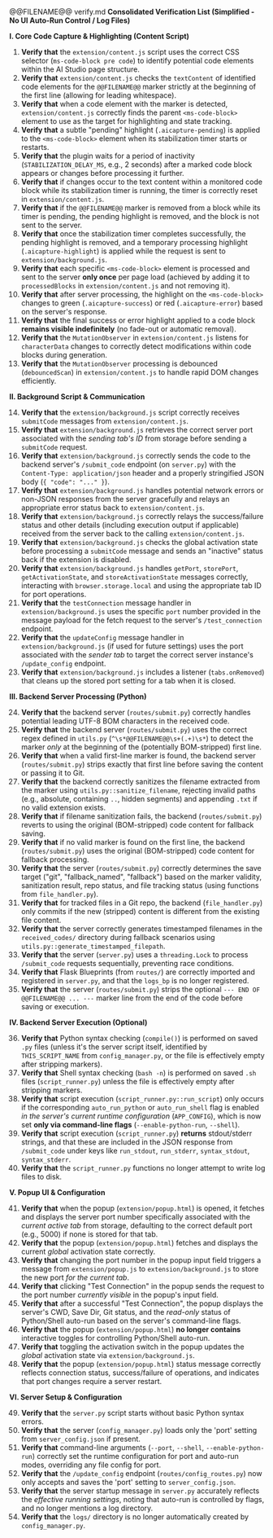 @@FILENAME@@ verify.md
**Consolidated Verification List (Simplified - No UI Auto-Run Control / Log Files)**

**I. Core Code Capture & Highlighting (Content Script)**

1.  **Verify that** the `extension/content.js` script uses the correct CSS selector (`ms-code-block pre code`) to identify potential code elements within the AI Studio page structure.
2.  **Verify that** `extension/content.js` checks the `textContent` of identified code elements for the `@@FILENAME@@` marker strictly at the beginning of the first line (allowing for leading whitespace).
3.  **Verify that** when a code element with the marker is detected, `extension/content.js` correctly finds the parent `<ms-code-block>` element to use as the target for highlighting and state tracking.
4.  **Verify that** a subtle "pending" highlight (`.aicapture-pending`) is applied to the `<ms-code-block>` element when its stabilization timer starts or restarts.
5.  **Verify that** the plugin waits for a period of inactivity (`STABILIZATION_DELAY_MS`, e.g., 2 seconds) after a marked code block appears or changes before processing it further.
6.  **Verify that** if changes occur to the text content within a monitored code block while its stabilization timer is running, the timer is correctly reset in `extension/content.js`.
7.  **Verify that** if the `@@FILENAME@@` marker is removed from a block while its timer is pending, the pending highlight is removed, and the block is not sent to the server.
8.  **Verify that** once the stabilization timer completes successfully, the pending highlight is removed, and a temporary processing highlight (`.aicapture-highlight`) is applied while the request is sent to `extension/background.js`.
9.  **Verify that** each specific `<ms-code-block>` element is processed and sent to the server **only once** per page load (achieved by adding it to `processedBlocks` in `extension/content.js` and not removing it).
10. **Verify that** after server processing, the highlight on the `<ms-code-block>` changes to green (`.aicapture-success`) or red (`.aicapture-error`) based on the server's response.
11. **Verify that** the final success or error highlight applied to a code block **remains visible indefinitely** (no fade-out or automatic removal).
12. **Verify that** the `MutationObserver` in `extension/content.js` listens for `characterData` changes to correctly detect modifications within code blocks during generation.
13. **Verify that** the `MutationObserver` processing is debounced (`debouncedScan`) in `extension/content.js` to handle rapid DOM changes efficiently.

**II. Background Script & Communication**

14. **Verify that** the `extension/background.js` script correctly receives `submitCode` messages from `extension/content.js`.
15. **Verify that** `extension/background.js` retrieves the correct server port associated with the *sending tab's ID* from storage before sending a `submitCode` request.
16. **Verify that** `extension/background.js` correctly sends the code to the backend server's `/submit_code` endpoint (on `server.py`) with the `Content-Type: application/json` header and a properly stringified JSON body (`{ "code": "..." }`).
17. **Verify that** `extension/background.js` handles potential network errors or non-JSON responses from the server gracefully and relays an appropriate error status back to `extension/content.js`.
18. **Verify that** `extension/background.js` correctly relays the success/failure status and other details (including execution output if applicable) received from the server back to the calling `extension/content.js`.
19. **Verify that** `extension/background.js` checks the global activation state before processing a `submitCode` message and sends an "inactive" status back if the extension is disabled.
20. **Verify that** `extension/background.js` handles `getPort`, `storePort`, `getActivationState`, and `storeActivationState` messages correctly, interacting with `browser.storage.local` and using the appropriate tab ID for port operations.
21. **Verify that** the `testConnection` message handler in `extension/background.js` uses the specific `port` number provided in the message payload for the fetch request to the server's `/test_connection` endpoint.
22. **Verify that** the `updateConfig` message handler in `extension/background.js` (if used for future settings) uses the port associated with the *sender tab* to target the correct server instance's `/update_config` endpoint.
23. **Verify that** `extension/background.js` includes a listener (`tabs.onRemoved`) that cleans up the stored port setting for a tab when it is closed.

**III. Backend Server Processing (Python)**

24. **Verify that** the backend server (`routes/submit.py`) correctly handles potential leading UTF-8 BOM characters in the received code.
25. **Verify that** the backend server (`routes/submit.py`) uses the correct regex defined in `utils.py` (`^\s*@@FILENAME@@\s+(.+)\s*`) to detect the marker *only* at the beginning of the (potentially BOM-stripped) first line.
26. **Verify that** when a valid first-line marker is found, the backend server (`routes/submit.py`) strips exactly that first line before saving the content or passing it to Git.
27. **Verify that** the backend correctly sanitizes the filename extracted from the marker using `utils.py::sanitize_filename`, rejecting invalid paths (e.g., absolute, containing `..`, hidden segments) and appending `.txt` if no valid extension exists.
28. **Verify that** if filename sanitization fails, the backend (`routes/submit.py`) reverts to using the original (BOM-stripped) code content for fallback saving.
29. **Verify that** if no valid marker is found on the first line, the backend (`routes/submit.py`) uses the original (BOM-stripped) code content for fallback processing.
30. **Verify that** the server (`routes/submit.py`) correctly determines the save target ("git", "fallback_named", "fallback") based on the marker validity, sanitization result, repo status, and file tracking status (using functions from `file_handler.py`).
31. **Verify that** for tracked files in a Git repo, the backend (`file_handler.py`) only commits if the new (stripped) content is different from the existing file content.
32. **Verify that** the server correctly generates timestamped filenames in the `received_codes/` directory during fallback scenarios using `utils.py::generate_timestamped_filepath`.
33. **Verify that** the server (`server.py`) uses a `threading.Lock` to process `/submit_code` requests sequentially, preventing race conditions.
34. **Verify that** Flask Blueprints (from `routes/`) are correctly imported and registered in `server.py`, and that the `logs_bp` is no longer registered.
35. **Verify that** the server (`routes/submit.py`) strips the optional `--- END OF @@FILENAME@@ ... ---` marker line from the end of the code before saving or execution.

**IV. Backend Server Execution (Optional)**

36. **Verify that** Python syntax checking (`compile()`) is performed on saved `.py` files (unless it's the server script itself, identified by `THIS_SCRIPT_NAME` from `config_manager.py`, or the file is effectively empty after stripping markers).
37. **Verify that** Shell syntax checking (`bash -n`) is performed on saved `.sh` files (`script_runner.py`) unless the file is effectively empty after stripping markers.
38. **Verify that** script execution (`script_runner.py::run_script`) only occurs if the corresponding `auto_run_python` or `auto_run_shell` flag is enabled *in the server's current runtime configuration* (`APP_CONFIG`), which is now set **only via command-line flags** (`--enable-python-run`, `--shell`).
39. **Verify that** script execution (`script_runner.py`) **returns** stdout/stderr strings, and that these are included in the JSON response from `/submit_code` under keys like `run_stdout`, `run_stderr`, `syntax_stdout`, `syntax_stderr`.
40. **Verify that** the `script_runner.py` functions no longer attempt to write log files to disk.

**V. Popup UI & Configuration**

41. **Verify that** when the popup (`extension/popup.html`) is opened, it fetches and displays the server port number specifically associated with the *current active tab* from storage, defaulting to the correct default port (e.g., 5000) if none is stored for that tab.
42. **Verify that** the popup (`extension/popup.html`) fetches and displays the current *global* activation state correctly.
43. **Verify that** changing the port number in the popup input field triggers a message from `extension/popup.js` to `extension/background.js` to store the new port *for the current tab*.
44. **Verify that** clicking "Test Connection" in the popup sends the request to the port number *currently visible* in the popup's input field.
45. **Verify that** after a successful "Test Connection", the popup displays the server's CWD, Save Dir, Git status, and the *read-only* status of Python/Shell auto-run based on the server's command-line flags.
46. **Verify that** the popup (`extension/popup.html`) **no longer contains** interactive toggles for controlling Python/Shell auto-run.
47. **Verify that** toggling the activation switch in the popup updates the *global* activation state via `extension/background.js`.
48. **Verify that** the popup (`extension/popup.html`) status message correctly reflects connection status, success/failure of operations, and indicates that port changes require a server restart.

**VI. Server Setup & Configuration**

49. **Verify that** the `server.py` script starts without basic Python syntax errors.
50. **Verify that** the server (`config_manager.py`) loads only the 'port' setting from `server_config.json` if present.
51. **Verify that** command-line arguments (`--port`, `--shell`, `--enable-python-run`) correctly set the runtime configuration for port and auto-run modes, overriding any file config for port.
52. **Verify that** the `/update_config` endpoint (`routes/config_routes.py`) now only accepts and saves the 'port' setting to `server_config.json`.
53. **Verify that** the server startup message in `server.py` accurately reflects the *effective running settings*, noting that auto-run is controlled by flags, and no longer mentions a log directory.
54. **Verify that** the `logs/` directory is no longer automatically created by `config_manager.py`.


